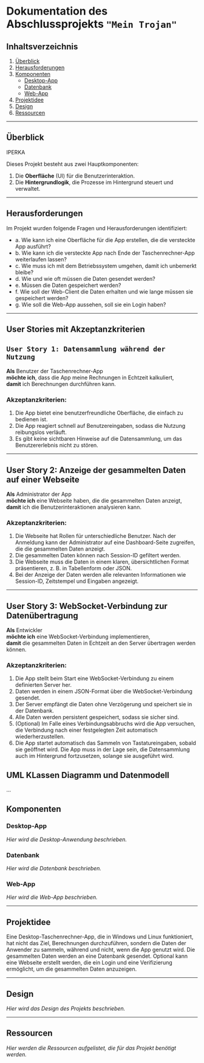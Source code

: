 # Dokumentation des Abschlussprojekts `"Mein Trojan"`

## Inhaltsverzeichnis
1. [Überblick](#überblick)
2. [Herausforderungen](#herausforderungen)
3. [Komponenten](#komponenten)
   - [Desktop-App](#desktop-app)
   - [Datenbank](#datenbank)
   - [Web-App](#web-app)
4. [Projektidee](#projektidee)
5. [Design](#design)
6. [Ressourcen](#ressourcen)

---

## Überblick

IPERKA

Dieses Projekt besteht aus zwei Hauptkomponenten:
1. Die **Oberfläche** (UI) für die Benutzerinteraktion.
2. Die **Hintergrundlogik**, die Prozesse im Hintergrund steuert und verwaltet.

---

## Herausforderungen

Im Projekt wurden folgende Fragen und Herausforderungen identifiziert:

- a.  Wie kann ich eine Oberfläche für die App erstellen, die die versteckte App ausführt?  
- b.  Wie kann ich die versteckte App nach Ende der Taschenrechner-App weiterlaufen lassen?  
- c.  Wie muss ich mit dem Betriebssystem umgehen, damit ich unbemerkt bleibe?  
- d.  Wie und wie oft müssen die Daten gesendet werden?  
- e.  Müssen die Daten gespeichert werden?  
- f.  Wie soll der Web-Client die Daten erhalten und wie lange müssen sie gespeichert werden?  
- g.  Wie soll die Web-App aussehen, soll sie ein Login haben?  

---

## User Stories mit Akzeptanzkriterien

## `User Story 1: Datensammlung während der Nutzung`

**Als** Benutzer der Taschenrechner-App  
**möchte ich**, dass die App meine Rechnungen in Echtzeit kalkuliert,  
**damit** ich Berechnungen durchführen kann.

### Akzeptanzkriterien:
1. Die App bietet eine benutzerfreundliche Oberfläche, die einfach zu bedienen ist.
2. Die App reagiert schnell auf Benutzereingaben, sodass die Nutzung reibungslos verläuft.
3. Es gibt keine sichtbaren Hinweise auf die Datensammlung, um das Benutzererlebnis nicht zu stören.

---

## User Story 2: Anzeige der gesammelten Daten auf einer Webseite

**Als** Administrator der App  
**möchte ich** eine Webseite haben, die die gesammelten Daten anzeigt,  
**damit** ich die Benutzerinteraktionen analysieren kann.

### Akzeptanzkriterien:
1. Die Webseite hat Rollen für unterschiedliche Benutzer. Nach der Anmeldung kann der Administrator auf eine Dashboard-Seite zugreifen, die die gesammelten Daten anzeigt.
2. Die gesammelten Daten können nach Session-ID gefiltert werden.
3. Die Webseite muss die Daten in einem klaren, übersichtlichen Format präsentieren, z. B. in Tabellenform oder JSON.
4. Bei der Anzeige der Daten werden alle relevanten Informationen wie Session-ID, Zeitstempel und Eingaben angezeigt.

---

## User Story 3: WebSocket-Verbindung zur Datenübertragung

**Als** Entwickler  
**möchte ich** eine WebSocket-Verbindung implementieren,  
**damit** die gesammelten Daten in Echtzeit an den Server übertragen werden können.

### Akzeptanzkriterien:
1. Die App stellt beim Start eine WebSocket-Verbindung zu einem definierten Server her.
2. Daten werden in einem JSON-Format über die WebSocket-Verbindung gesendet.
3. Der Server empfängt die Daten ohne Verzögerung und speichert sie in der Datenbank.
4. Alle Daten werden persistent gespeichert, sodass sie sicher sind.
5. (Optional) Im Falle eines Verbindungsabbruchs wird die App versuchen, die Verbindung nach einer festgelegten Zeit automatisch wiederherzustellen.
6. Die App startet automatisch das Sammeln von Tastatureingaben, sobald sie geöffnet wird. Die App muss in der Lage sein, die Datensammlung auch im Hintergrund fortzusetzen, solange sie ausgeführt wird.


## UML KLassen Diagramm und Datenmodell

...

## Komponenten

### Desktop-App

*Hier wird die Desktop-Anwendung beschrieben.*

### Datenbank

*Hier wird die Datenbank beschrieben.*

### Web-App

*Hier wird die Web-App beschrieben.*

---

## Projektidee

Eine Desktop-Taschenrechner-App, die in Windows und Linux funktioniert, hat nicht das Ziel, Berechnungen durchzuführen, sondern die Daten der Anwender zu sammeln, während und nicht, wenn die App genutzt wird. Die gesammelten Daten werden an eine Datenbank gesendet. Optional kann eine Webseite erstellt werden, die ein Login und eine Verifizierung ermöglicht, um die gesammelten Daten anzuzeigen.

---

## Design

*Hier wird das Design des Projekts beschrieben.*

---

## Ressourcen

*Hier werden die Ressourcen aufgelistet, die für das Projekt benötigt werden.*
